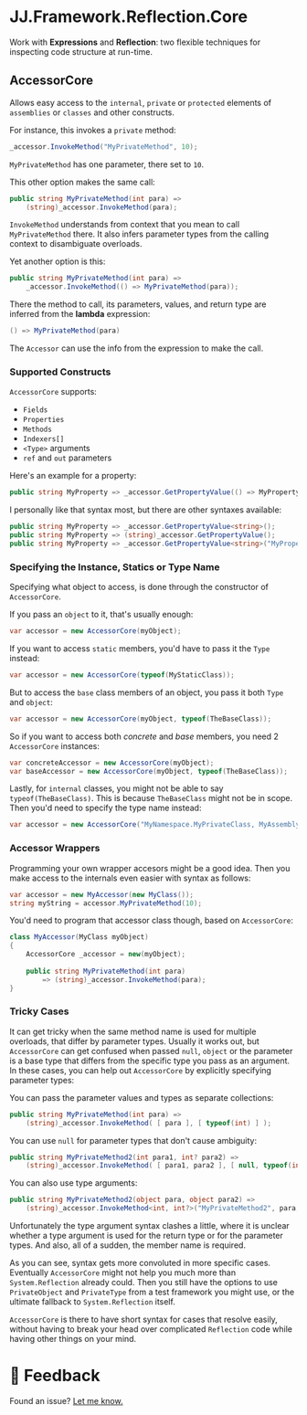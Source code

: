 JJ.Framework.Reflection.Core
============================

Work with __Expressions__ and __Reflection__: two flexible techniques for inspecting code structure at run-time.


AccessorCore
------------

Allows easy access to the `internal`, `private` or `protected` elements of `assemblies` or `classes` and other constructs.

For instance, this invokes a `private` method:

```cs
_accessor.InvokeMethod("MyPrivateMethod", 10);
```

`MyPrivateMethod` has one parameter, there set to `10`.

This other option makes the same call:

```cs
public string MyPrivateMethod(int para) =>
    (string)_accessor.InvokeMethod(para);
```

`InvokeMethod` understands from context that you mean to call `MyPrivateMethod` there. It also infers parameter types from the calling context to disambiguate overloads.

Yet another option is this:

```cs
public string MyPrivateMethod(int para) =>
    _accessor.InvokeMethod(() => MyPrivateMethod(para));
```

There the method to call, its parameters, values, and return type are inferred from the __lambda__ expression:

```cs
() => MyPrivateMethod(para)
```

The `Accessor` can use the info from the expression to make the call.

### Supported Constructs

`AccessorCore` supports:

- `Fields`
- `Properties`
- `Methods`
- `Indexers[]`
- `<Type>` arguments
- `ref` and `out` parameters

Here's an example for a property:

```cs
public string MyProperty => _accessor.GetPropertyValue(() => MyProperty);
```

I personally like that syntax most, but there are other syntaxes available:

```cs
public string MyProperty => _accessor.GetPropertyValue<string>();
public string MyProperty => (string)_accessor.GetPropertyValue();
public string MyProperty => _accessor.GetPropertyValue<string>("MyProperty");
```

### Specifying the Instance, Statics or Type Name

Specifying what object to access, is done through the constructor of `AccessorCore`.

If you pass an `object` to it, that's usually enough:

```cs
var accessor = new AccessorCore(myObject);
```

If you want to access `static` members, you'd have to pass it the `Type` instead:

```cs
var accessor = new AccessorCore(typeof(MyStaticClass));
```

But to access the `base` class members of an object, you pass it both `Type` and `object`:

```cs
var accessor = new AccessorCore(myObject, typeof(TheBaseClass));
```

So if you want to access both *concrete* and *base* members, you need 2 `AccessorCore` instances:

```cs
var concreteAccessor = new AccessorCore(myObject);
var baseAccessor = new AccessorCore(myObject, typeof(TheBaseClass));
```

Lastly, for `internal` classes, you might not be able to say `typeof(TheBaseClass)`. This is because `TheBaseClass` might not be in scope. Then you'd need to specify the type name instead:

```cs
var accessor = new AccessorCore("MyNamespace.MyPrivateClass, MyAssembly");
```

### Accessor Wrappers

Programming your own wrapper accesors might be a good idea. Then you make access to the internals even easier with syntax as follows:

```cs
var accessor = new MyAccessor(new MyClass());
string myString = accessor.MyPrivateMethod(10);
```

You'd need to program that accessor class though, based on `AccessorCore`:

```cs
class MyAccessor(MyClass myObject)
{
    AccessorCore _accessor = new(myObject);
    
    public string MyPrivateMethod(int para) 
        => (string)_accessor.InvokeMethod(para);
}
```

### Tricky Cases

It can get tricky when the same method name is used for multiple overloads, that differ by parameter types. Usually it works out, but `AccessorCore` can get confused when passed `null`, `object` or the parameter is a base type that differs from the specific type you pass as an argument. In these cases, you can help out `AccessorCore` by explicitly specifying parameter types:

You can pass the parameter values and types as separate collections:

```cs
public string MyPrivateMethod(int para) =>
    (string)_accessor.InvokeMethod( [ para ], [ typeof(int) ] );
```

You can use `null` for parameter types that don't cause ambiguity:

```cs
public string MyPrivateMethod2(int para1, int? para2) =>
    (string)_accessor.InvokeMethod( [ para1, para2 ], [ null, typeof(int?) ] );
```

You can also use type arguments:

```cs
public string MyPrivateMethod2(object para, object para2) =>
    (string)_accessor.InvokeMethod<int, int?>("MyPrivateMethod2", para, para2);
```

Unfortunately the type argument syntax clashes a little, where it is unclear whether a type argument is used for the return type or for the parameter types. And also, all of a sudden, the member name is required.

As you can see, syntax gets more convoluted in more specific cases. Eventually `AccessorCore` might not help you much more than `System.Reflection` already could. Then you still have the options to use `PrivateObject` and `PrivateType` from a test framework you might use, or the ultimate fallback to `System.Reflection` itself.

`AccessorCore` is there to have short syntax for cases that resolve easily, without having to break your head over complicated `Reflection` code while having other things on your mind.


💬 Feedback
============

Found an issue? [Let me know.](https://jjvanzon.github.io/#-how-to-reach-me)